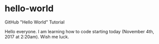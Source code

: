 # hello-world
GitHub "Hello World" Tutorial

Hello everyone.
I am learning how to code starting today (November 4th, 2017 at 2:20am).
Wish me luck. 
